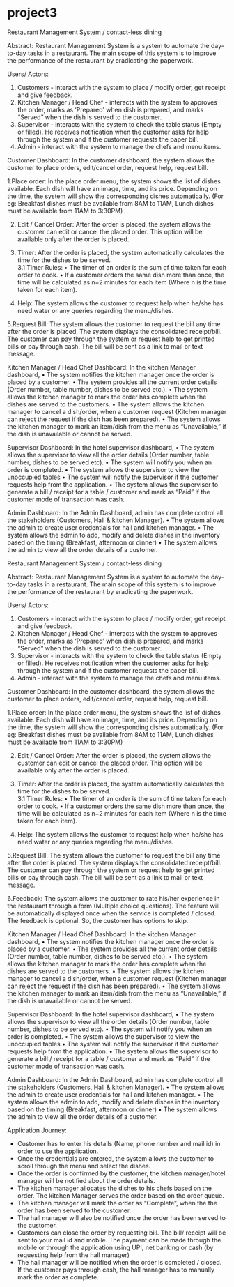 # project3
Restaurant Management System / contact-less dining

Abstract:
Restaurant Management System is a system to automate the day-to-day tasks in a restaurant. The main scope of this system is to improve the performance of the restaurant by eradicating the paperwork.

Users/ Actors:
1.	Customers - interact with the system to place / modify order, get receipt and give feedback.  
2.	Kitchen Manager / Head Chef - interacts with the system to approves the order, marks as ‘Prepared’ when dish is prepared, and marks “Served” when the dish is served to the customer.
3.	Supervisor - interacts with the system to check the table status (Empty or filled). He receives notification when the customer asks for help through the system and if the customer requests the paper bill.
4.	Admin - interact with the system to manage the chefs and menu items.


Customer Dashboard:
In the customer dashboard, the system allows the customer to place orders, edit/cancel order, request help, request bill.

1.Place order:
	In the place order menu, the system shows the list of dishes available. Each dish will have an image, time, and its price. 
	Depending on the time, the system will show the corresponding dishes automatically. (For eg: Breakfast dishes must be available from 8AM to 11AM, Lunch dishes must be available from 11AM to 3:30PM)

2. Edit / Cancel Order:
	After the order is placed, the system allows the customer can edit or cancel the placed order. This option will be available only after the order is placed.

3. Timer:
	After the order is placed, the system automatically calculates the time for the dishes to be served.  
	3.1 Timer Rules:
•	The timer of an order is the sum of time taken for each order to cook.
•	If a customer orders the same dish more than once, the time will be calculated as n+2 minutes for each item (Where n is the time taken for each item).
4. Help:
	The system allows the customer to request help when he/she has need water or any queries regarding the menu/dishes.

5.Request Bill:
	The system allows the customer to request the bill any time after the order is placed. The system displays the consolidated receipt/bill. The customer can pay through the system or request help to get printed bills or pay through cash. The bill will be sent as a link to mail or text message.

Kitchen Manager / Head Chef Dashboard:
In the kitchen Manager dashboard, 
•	The system notifies the kitchen manager once the order is placed by a customer. 
•	The system provides all the current order details (Order number, table number, dishes to be served etc.).
•	The system allows the kitchen manager to mark the order has complete when the dishes are served to the customers.
•	 The system allows the kitchen manager to cancel a dish/order, when a customer request (Kitchen manager can reject the request if the dish has been prepared). 
•	The system allows the kitchen manager to mark an item/dish from the menu as “Unavailable,” if the dish is unavailable or cannot be served.

Supervisor Dashboard:
In the hotel supervisor dashboard,
•	The system allows the supervisor to view all the order details (Order number, table number, dishes to be served etc).
•	The system will notify you when an order is completed.
•	The system allows the supervisor to view the unoccupied tables 
•	The system will notify the supervisor if the customer requests help from the application.
•	The system allows the supervisor to generate a bill / receipt for a table / customer and mark as “Paid” if the customer mode of transaction was cash.

Admin Dashboard:
In the Admin Dashboard, admin has complete control all the stakeholders (Customers, Hall & kitchen Manager).
•	The system allows the admin to create user credentials for hall and kitchen manager.
•	The system allows the admin to add, modify and delete dishes in the inventory based on the timing (Breakfast, afternoon or dinner)
•	The system allows the admin to view all the order details of a customer. 


Restaurant Management System / contact-less dining

Abstract:
Restaurant Management System is a system to automate the day-to-day tasks in a restaurant. The main scope of this system is to improve the performance of the restaurant by eradicating the paperwork.

Users/ Actors:
1.	Customers - interact with the system to place / modify order, get receipt and give feedback.  
2.	Kitchen Manager / Head Chef - interacts with the system to approves the order, marks as ‘Prepared’ when dish is prepared, and marks “Served” when the dish is served to the customer.
3.	Supervisor - interacts with the system to check the table status (Empty or filled). He receives notification when the customer asks for help through the system and if the customer requests the paper bill.
4.	Admin - interact with the system to manage the chefs and menu items.


Customer Dashboard:
In the customer dashboard, the system allows the customer to place orders, edit/cancel order, request help, request bill.

1.Place order:
	In the place order menu, the system shows the list of dishes available. Each dish will have an image, time, and its price. 
	Depending on the time, the system will show the corresponding dishes automatically. (For eg: Breakfast dishes must be available from 8AM to 11AM, Lunch dishes must be available from 11AM to 3:30PM)

2. Edit / Cancel Order:
	After the order is placed, the system allows the customer can edit or cancel the placed order. This option will be available only after the order is placed.

3. Timer:
	After the order is placed, the system automatically calculates the time for the dishes to be served.  
	3.1 Timer Rules:
•	The timer of an order is the sum of time taken for each order to cook.
•	If a customer orders the same dish more than once, the time will be calculated as n+2 minutes for each item (Where n is the time taken for each item).
4. Help:
	The system allows the customer to request help when he/she has need water or any queries regarding the menu/dishes.

5.Request Bill:
	The system allows the customer to request the bill any time after the order is placed. The system displays the consolidated receipt/bill. The customer can pay through the system or request help to get printed bills or pay through cash. The bill will be sent as a link to mail or text message.

6.Feedback:
	The system allows the customer to rate his/her experience in the restaurant through a form (Multiple choice questions). The feature will be automatically displayed once when the service is completed / closed. 
The feedback is optional. So, the customer has options to skip.


Kitchen Manager / Head Chef Dashboard:
In the kitchen Manager dashboard, 
•	The system notifies the kitchen manager once the order is placed by a customer. 
•	The system provides all the current order details (Order number, table number, dishes to be served etc.).
•	The system allows the kitchen manager to mark the order has complete when the dishes are served to the customers.
•	 The system allows the kitchen manager to cancel a dish/order, when a customer request (Kitchen manager can reject the request if the dish has been prepared). 
•	The system allows the kitchen manager to mark an item/dish from the menu as “Unavailable,” if the dish is unavailable or cannot be served.

Supervisor Dashboard:
In the hotel supervisor dashboard,
•	The system allows the supervisor to view all the order details (Order number, table number, dishes to be served etc).
•	The system will notify you when an order is completed.
•	The system allows the supervisor to view the unoccupied tables 
•	The system will notify the supervisor if the customer requests help from the application.
•	The system allows the supervisor to generate a bill / receipt for a table / customer and mark as “Paid” if the customer mode of transaction was cash.

Admin Dashboard:
In the Admin Dashboard, admin has complete control all the stakeholders (Customers, Hall & kitchen Manager).
•	The system allows the admin to create user credentials for hall and kitchen manager.
•	The system allows the admin to add, modify and delete dishes in the inventory based on the timing (Breakfast, afternoon or dinner)
•	The system allows the admin to view all the order details of a customer. 

Application Journey:
-	Customer has to enter his details (Name, phone number and mail id) in order to use the application.
-	Once the credentials are entered, the system allows the customer to scroll through the menu and select the dishes.
-	Once the order is confirmed by the customer, the kitchen manager/hotel manager will be notified about the order details.
-	The kitchen manager allocates the dishes to his chefs based on the order. The kitchen Manager serves the order based on the order queue.
-	The kitchen manager will mark the order as “Complete”, when the the order has been served to the customer.
-	The hall manager will also be notified once the order has been served to the customer.
-	Customers can close the order by requesting bill. The bill/ receipt will be sent to your mail id and mobile. The payment can be made through the mobile or through the application using UPI, net banking or cash (by requesting help from the hall manager)
-	The hall manager will be notified when the order is completed / closed. If the customer pays through cash, the hall manager has to manually mark the order as complete.


